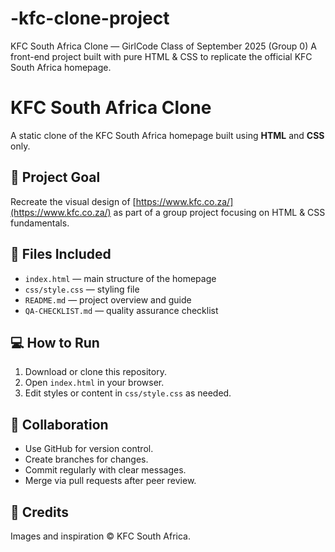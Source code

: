 # -kfc-clone-project
KFC South Africa Clone — GirlCode Class of September 2025 (Group 0) A front-end project built with pure HTML &amp; CSS to replicate the official KFC South Africa homepage.
# KFC South Africa Clone

A static clone of the KFC South Africa homepage built using **HTML** and **CSS** only.

## 🎯 Project Goal
Recreate the visual design of [https://www.kfc.co.za/](https://www.kfc.co.za/) as part of a group project focusing on HTML & CSS fundamentals.

## 🧱 Files Included
- `index.html` — main structure of the homepage
- `css/style.css` — styling file
- `README.md` — project overview and guide
- `QA-CHECKLIST.md` — quality assurance checklist

## 💻 How to Run
1. Download or clone this repository.
2. Open `index.html` in your browser.
3. Edit styles or content in `css/style.css` as needed.

## 👥 Collaboration
- Use GitHub for version control.
- Create branches for changes.
- Commit regularly with clear messages.
- Merge via pull requests after peer review.

## 🎨 Credits
Images and inspiration © KFC South Africa.
